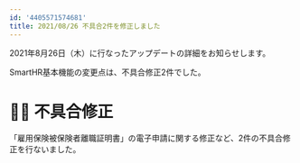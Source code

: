 ```yaml
---
id: '4405571574681'
title: 2021/08/26 不具合2件を修正しました
---
```

2021年8月26日（木）に行なったアップデートの詳細をお知らせします。

SmartHR基本機能の変更点は、不具合修正2件でした。

# 👨‍⚕️ 不具合修正

「雇用保険被保険者離職証明書」の電子申請に関する修正など、2件の不具合修正を行ないました。
